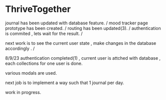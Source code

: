 # ThriveTogether
journal has been updated with database feature. \/
mood tracker page prototype has been created. \/
routing has been updated(3).  \/ 
authentication is commited , lets wait for the result.  \/

next work is to see the current user state , make changes in the database accordingly . \/

8/9/23
authentication completed(1) , current user is attched with database , each collections for one user is done.

various modals are used.

next job is to implement a way such that 1 journal per day.

work in progress.

